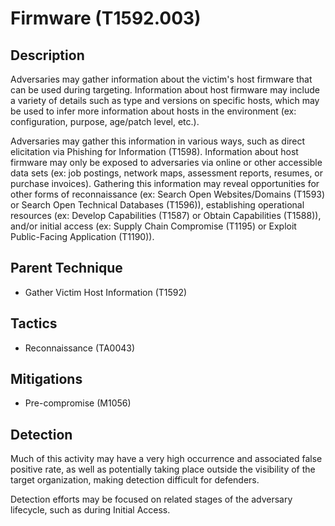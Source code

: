 # Firmware (T1592.003)

## Description
Adversaries may gather information about the victim's host firmware that can be used during targeting. Information about host firmware may include a variety of details such as type and versions on specific hosts, which may be used to infer more information about hosts in the environment (ex: configuration, purpose, age/patch level, etc.).

Adversaries may gather this information in various ways, such as direct elicitation via Phishing for Information (T1598). Information about host firmware may only be exposed to adversaries via online or other accessible data sets (ex: job postings, network maps, assessment reports, resumes, or purchase invoices). Gathering this information may reveal opportunities for other forms of reconnaissance (ex: Search Open Websites/Domains (T1593) or Search Open Technical Databases (T1596)), establishing operational resources (ex: Develop Capabilities (T1587) or Obtain Capabilities (T1588)), and/or initial access (ex: Supply Chain Compromise (T1195) or Exploit Public-Facing Application (T1190)).

## Parent Technique
- Gather Victim Host Information (T1592)

## Tactics
- Reconnaissance (TA0043)

## Mitigations
- Pre-compromise (M1056)

## Detection
Much of this activity may have a very high occurrence and associated false positive rate, as well as potentially taking place outside the visibility of the target organization, making detection difficult for defenders.

Detection efforts may be focused on related stages of the adversary lifecycle, such as during Initial Access.

